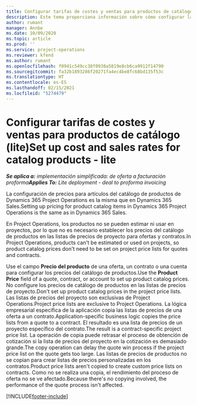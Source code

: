 ```yaml
---
title: Configurar tarifas de costes y ventas para productos de catálogo (lite)
description: Este tema proporciona información sobre cómo configurar las tasas de costes y ventas para las elementos en un catálogo de producto.
author: rumant
manager: Annbe
ms.date: 10/09/2020
ms.topic: article
ms.prod: ''
ms.service: project-operations
ms.reviewer: kfend
ms.author: rumant
ms.openlocfilehash: f0941c549cc38f0938a5819e8cb6ca9912f14790
ms.sourcegitcommit: fa32b1893286f20271fa4ec4be8fc68bd135f53c
ms.translationtype: HT
ms.contentlocale: es-ES
ms.lasthandoff: 02/15/2021
ms.locfileid: "5274479"
---
```

# <a name="set-up-cost-and-sales-rates-for-catalog-products---lite"></a><span data-ttu-id="8dbd4-103">Configurar tarifas de costes y ventas para productos de catálogo (lite)</span><span class="sxs-lookup"><span data-stu-id="8dbd4-103">Set up cost and sales rates for catalog products - lite</span></span>

<span data-ttu-id="8dbd4-104">_**Se aplica a:** implementación simplificada: de oferta a facturación proforma_</span><span class="sxs-lookup"><span data-stu-id="8dbd4-104">_**Applies To:** Lite deployment - deal to proforma invoicing_</span></span>


<span data-ttu-id="8dbd4-105">La configuración de precios para artículos del catálogo de productos de Dynamics 365 Project Operations es la misma que en Dynamics 365 Sales.</span><span class="sxs-lookup"><span data-stu-id="8dbd4-105">Setting up pricing for product catalog items in Dynamics 365 Project Operations is the same as in Dynamics 365 Sales.</span></span>

<span data-ttu-id="8dbd4-106">En Project Operations, los productos no se pueden estimar ni usar en proyectos, por lo que no es necesario establecer los precios del catálogo de productos en las listas de precios de proyecto para ofertas y contratos.</span><span class="sxs-lookup"><span data-stu-id="8dbd4-106">In Project Operations, products can't be estimated or used on projects, so product catalog prices don't need to be set on project price lists for quotes and contracts.</span></span>

<span data-ttu-id="8dbd4-107">Use el campo **Precio del producto** de una oferta, un contrato o una cuenta para configurar los precios del catálogo de productos.</span><span class="sxs-lookup"><span data-stu-id="8dbd4-107">Use the **Product Price** field of a quote, contract, or account to set up product catalog prices.</span></span> <span data-ttu-id="8dbd4-108">No configure los precios de catálogo de productos en las listas de precios de proyecto.</span><span class="sxs-lookup"><span data-stu-id="8dbd4-108">Don't set up product catalog prices in the project price lists.</span></span> <span data-ttu-id="8dbd4-109">Las listas de precios del proyecto son exclusivas de Project Operations.</span><span class="sxs-lookup"><span data-stu-id="8dbd4-109">Project price lists are exclusive to Project Operations.</span></span> <span data-ttu-id="8dbd4-110">La lógica empresarial específica de la aplicación copia las listas de precios de una oferta a un contrato.</span><span class="sxs-lookup"><span data-stu-id="8dbd4-110">Application-specific business logic copies the price lists from a quote to a contract.</span></span> <span data-ttu-id="8dbd4-111">El resultado es una lista de precios de un proyecto específico del contrato.</span><span class="sxs-lookup"><span data-stu-id="8dbd4-111">The result is a contract-specific project price list.</span></span> <span data-ttu-id="8dbd4-112">La operación de copia puede retrasar el proceso de obtención de cotización si la lista de precios del proyecto en la cotización es demasiado grande.</span><span class="sxs-lookup"><span data-stu-id="8dbd4-112">The copy operation can delay the quote win process if the project price list on the quote gets too large.</span></span> <span data-ttu-id="8dbd4-113">Las listas de precios de productos no se copian para crear listas de precios personalizadas en los contratos.</span><span class="sxs-lookup"><span data-stu-id="8dbd4-113">Product price lists aren't copied to create custom price lists on contracts.</span></span> <span data-ttu-id="8dbd4-114">Como no se realiza una copia, el rendimiento del proceso de oferta no se ve afectado.</span><span class="sxs-lookup"><span data-stu-id="8dbd4-114">Because there's no copying involved, the performance of the quote process isn't affected.</span></span>


[!INCLUDE[footer-include](../../includes/footer-banner.md)]